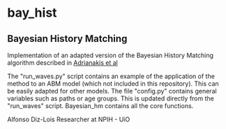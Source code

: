 # bay_hist
## Bayesian History Matching 

Implementation of an adapted version of the Bayesian History Matching algorithm described in <a href="https://journals.plos.org/ploscompbiol/article?id=10.1371/journal.pcbi.1003968"> Adrianakis et al  </a>

The "run_waves.py" script contains an example of the application of the method to an ABM model (which not included in this repository). This can be easily adapted for other models.
The file "config.py" contains general variables such as paths or age groups. This is updated directly from the "run_waves" script.
Bayesian_hm contains all the core functions.

Alfonso Diz-Lois
Researcher at NPIH - UiO
